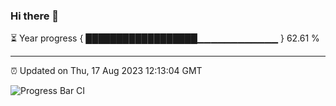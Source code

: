 ### Hi there 👋

⏳ Year progress { ██████████████████▁▁▁▁▁▁▁▁▁▁▁▁ } 62.61 %

---

⏰ Updated on Thu, 17 Aug 2023 12:13:04 GMT

![Progress Bar CI](https://github.com/Shyam-Makwana/GitHub-Actions-Demo/workflows/Progress%20Bar%20CI/badge.svg)
